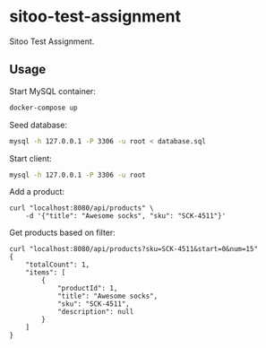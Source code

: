 # sitoo-test-assignment
Sitoo Test Assignment.

## Usage

Start MySQL container:
```bash
docker-compose up
```

Seed database:
```bash
mysql -h 127.0.0.1 -P 3306 -u root < database.sql
```

Start client:
```bash
mysql -h 127.0.0.1 -P 3306 -u root
```

Add a product:
```
curl "localhost:8080/api/products" \
    -d '{"title": "Awesome socks", "sku": "SCK-4511"}'
```

Get products based on filter:
```
curl "localhost:8080/api/products?sku=SCK-4511&start=0&num=15"
{
    "totalCount": 1,
    "items": [
        {
            "productId": 1,
            "title": "Awesome socks",
            "sku": "SCK-4511",
            "description": null
        }
    ]
}
```
